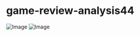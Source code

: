 # game-review-analysis44

![Image](https://github.com/user-attachments/assets/69f51142-a33c-4bf6-a0e1-e460f7ea882a)
![Image](https://github.com/user-attachments/assets/1fc5c342-8f61-41a6-a40f-1374b1c5ccc7)
